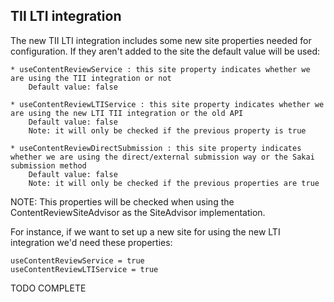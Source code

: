 TII LTI integration
-------------------

The new TII LTI integration includes some new site properties needed for configuration. If they aren't added to the site the default value will be used:

	* useContentReviewService : this site property indicates whether we are using the TII integration or not
		Default value: false
	
	* useContentReviewLTIService : this site property indicates whether we are using the new LTI TII integration or the old API
		Default value: false
		Note: it will only be checked if the previous property is true
		
	* useContentReviewDirectSubmission : this site property indicates whether we are using the direct/external submission way or the Sakai submission method
		Default value: false
		Note: it will only be checked if the previous properties are true
		
NOTE: This properties will be checked when using the ContentReviewSiteAdvisor as the SiteAdvisor implementation.

For instance, if we want to set up a new site for using the new LTI integration we'd need these properties:

	useContentReviewService = true
	useContentReviewLTIService = true

TODO COMPLETE